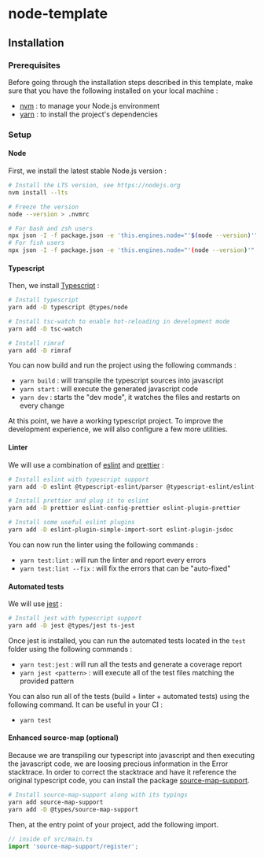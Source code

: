# node-template

## Installation

### Prerequisites

Before going through the installation steps described in this template,
make sure that you have the following installed on your local machine :

- [nvm](https://github.com/nvm-sh/nvm) : to manage your Node.js environment
- [yarn](https://yarnpkg.com) : to install the project's dependencies

### Setup

#### Node

First, we install the latest stable Node.js version :

```sh
# Install the LTS version, see https://nodejs.org
nvm install --lts

# Freeze the version
node --version > .nvmrc

# For bash and zsh users
npx json -I -f package.json -e 'this.engines.node="'$(node --version)'"'
# For fish users
npx json -I -f package.json -e 'this.engines.node="'(node --version)'"'
```

#### Typescript

Then, we install [Typescript](https://www.typescriptlang.org) :

```sh
# Install typescript
yarn add -D typescript @types/node

# Install tsc-watch to enable hot-reloading in development mode
yarn add -D tsc-watch

# Install rimraf
yarn add -D rimraf
```

You can now build and run the project using the following commands :

- `yarn build` : will transpile the typescript sources into javascript
- `yarn start` : will execute the generated javascript code
- `yarn dev` : starts the "dev mode", it watches the files and restarts on every change

At this point, we have a working typescript project. To improve the development
experience, we will also configure a few more utilities.

#### Linter

We will use a combination of [eslint](https://eslint.org) and
[prettier](https://prettier.io) :

```sh
# Install eslint with typescript support
yarn add -D eslint @typescript-eslint/parser @typescript-eslint/eslint-plugin

# Install prettier and plug it to eslint
yarn add -D prettier eslint-config-prettier eslint-plugin-prettier

# Install some useful eslint plugins
yarn add -D eslint-plugin-simple-import-sort eslint-plugin-jsdoc
```

You can now run the linter using the following commands :

- `yarn test:lint` : will run the linter and report every errors
- `yarn test:lint --fix` : will fix the errors that can be "auto-fixed"

#### Automated tests

We will use [jest](https://jestjs.io) :

```sh
# Install jest with typescript support
yarn add -D jest @types/jest ts-jest
```

Once jest is installed, you can run the automated tests located in the `test`
folder using the following commands :

- `yarn test:jest` : will run all the tests and generate a coverage report
- `yarn jest <pattern>` : will execute all of the test files matching the provided pattern

You can also run all of the tests (build + linter + automated tests) using the
following command. It can be useful in your CI :

- `yarn test`

#### Enhanced source-map (optional)

Because we are transpiling our typescript into javascript and then executing the
javascript code, we are loosing precious information in the Error stacktrace.
In order to correct the stacktrace and have it reference the original typescript
code, you can install the package
[source-map-support](https://github.com/evanw/node-source-map-support).

```sh
# Install source-map-support along with its typings
yarn add source-map-support
yarn add -D @types/source-map-support
```

Then, at the entry point of your project, add the following import.

```ts
// inside of src/main.ts
import 'source-map-support/register';
```
